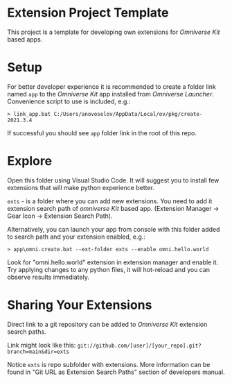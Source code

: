 # Extension Project Template

This project is a template for developing own extensions for *Omniverse Kit* based apps.

# Setup

For better developer experience it is recommended to create a folder link named `app` to the *Omniverse Kit* app installed from *Omniverse Launcher*. Convenience script to use is included, e.g.:

```
> link_app.bat C:/Users/anovoselov/AppData/Local/ov/pkg/create-2021.3.4
```

If successful you should see `app` folder link in the root of this repo.

# Explore

Open this folder using Visual Studio Code. It will suggest you to install few extensions that will make python experience better.

`exts` - is a folder where you can add new extensions. You need to add it extension search path of *omniverse Kit* based app. (Extension Manager -> Gear Icon -> Extension Search Path).

Alternatively, you can launch your app from console with this folder added to search path and your extension enabled, e.g.:

```
> app\omni.create.bat --ext-folder exts --enable omni.hello.world
```

Look for "omni.hello.world" extension in extension manager and enable it. Try applying changes to any python files, it will hot-reload and you can observe results immediately.


# Sharing Your Extensions

Direct link to a git repository can be added to *Omniverse Kit* extension search paths. 

Link might look like this: `git://github.com/[user]/[your_repo].git?branch=main&dir=exts`

Notice `exts` is repo subfolder with extensions. More information can be found in "Git URL as Extension Search Paths" section of developers manual.
